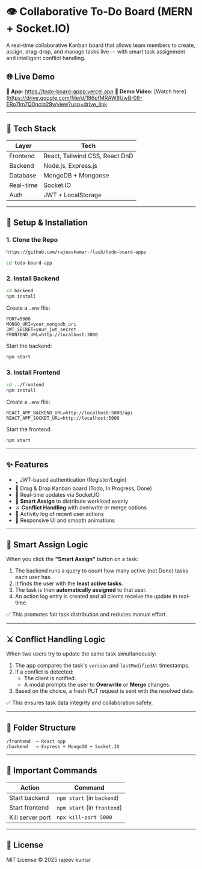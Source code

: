 # 👁️ Collaborative To-Do Board (MERN + Socket.IO)

A real-time collaborative Kanban board that allows team members to create, assign, drag-drop, and manage tasks live — with smart task assignment and intelligent conflict handling.

## 🌐 Live Demo

**🔗 App:** https://todo-board-appp.vercel.app
**🎥 Demo Video:** [Watch here](https://drive.google.com/file/d/186pfMRAW8UwBr08-ERo7lm7Q0nciq29v/view?usp=drive_link

---

## 🚀 Tech Stack

| Layer     | Tech                           |
| --------- | ------------------------------ |
| Frontend  | React, Tailwind CSS, React DnD |
| Backend   | Node.js, Express.js            |
| Database  | MongoDB + Mongoose             |
| Real-time | Socket.IO                      |
| Auth      | JWT + LocalStorage             |

---

## 🔧 Setup & Installation

### 1. Clone the Repo

```bash
https://github.com/rajeevkumar-flash/todo-board-appp

cd todo-board-app
```

### 2. Install Backend

```bash
cd backend
npm install
```

Create a `.env` file:

```
PORT=5000
MONGO_URI=your_mongodb_uri
JWT_SECRET=your_jwt_secret
FRONTEND_URL=http://localhost:3000
```

Start the backend:

```bash
npm start
```

### 3. Install Frontend

```bash
cd ../frontend
npm install
```

Create a `.env` file:

```
REACT_APP_BACKEND_URL=http://localhost:5000/api
REACT_APP_SOCKET_URL=http://localhost:5000
```

Start the frontend:

```bash
npm start
```

---

## ✨ Features

- 🢑 JWT-based authentication (Register/Login)
- 📂 Drag & Drop Kanban board (Todo, In Progress, Done)
- 🔄 Real-time updates via Socket.IO
- 🧠 **Smart Assign** to distribute workload evenly
- ⚔️ **Conflict Handling** with overwrite or merge options
- 📝 Activity log of recent user actions
- 📱 Responsive UI and smooth animations

---

## 🤖 Smart Assign Logic

When you click the **"Smart Assign"** button on a task:

1. The backend runs a query to count how many active (not Done) tasks each user has.
2. It finds the user with the **least active tasks**.
3. The task is then **automatically assigned** to that user.
4. An action log entry is created and all clients receive the update in real-time.

✅ This promotes fair task distribution and reduces manual effort.

---

## ⚔️ Conflict Handling Logic

When two users try to update the same task simultaneously:

1. The app compares the task's `version` and `lastModifiedAt` timestamps.
2. If a conflict is detected:
   - The client is notified.
   - A modal prompts the user to **Overwrite** or **Merge** changes.
3. Based on the choice, a fresh PUT request is sent with the resolved data.

✅ This ensures task data integrity and collaboration safety.

---

## 📁 Folder Structure

```
/frontend  → React app
/backend   → Express + MongoDB + Socket.IO
```

---

## 📌 Important Commands

| Action           | Command                     |
| ---------------- | --------------------------- |
| Start backend    | `npm start` (in `backend`)  |
| Start frontend   | `npm start` (in `frontend`) |
| Kill server port | `npx kill-port 5000`        |

---

## 📜 License

MIT License © 2025 rajeev kumar

